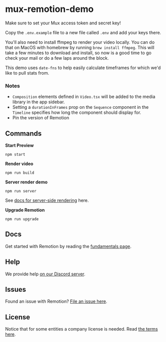 # mux-remotion-demo

Make sure to set your Mux access token and secret key!

Copy the `.env.example` file to a new file called `.env` and add your keys there.

You'll also need to install ffmpeg to render your video locally. You can do that on MacOS with homebrew by running `brew install ffmpeg`. This will take a few minutes to download and install, so now is a good time to go check your mail or do a few laps around the block.

This demo uses `date-fns` to help easily calculate timeframes for which we'd like to pull stats from.

### Notes

- `Composition` elements defined in `Video.tsx` will be added to the media library in the app sidebar.
- Setting a `durationInFrames` prop on the `Sequence` component in the `Timeline` specifies how long the component should display for.
- Pin the version of Remotion

## Commands

**Start Preview**

```console
npm start
```

**Render video**

```console
npm run build
```

**Server render demo**

```console
npm run server
```

See [docs for server-side rendering](https://www.remotion.dev/docs/ssr) here.

**Upgrade Remotion**

```console
npm run upgrade
```

## Docs

Get started with Remotion by reading the [fundamentals page](https://www.remotion.dev/docs/the-fundamentals).

## Help

We provide help [on our Discord server](https://discord.gg/6VzzNDwUwV).

## Issues

Found an issue with Remotion? [File an issue here](https://github.com/remotion-dev/remotion/issues/new).

## License

Notice that for some entities a company license is needed. Read [the terms here](https://github.com/remotion-dev/remotion/blob/main/LICENSE.md).

